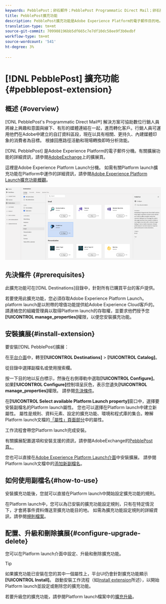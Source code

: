 ```yaml
---
keywords: PebblePost；卵石郵件；PebblePost Programmatic Direct Mail；卵石郵件程式化直接郵件
title: PebblePost擴充功能
description: PebblePost擴充功能是Adobe Experience Platform的電子郵件目的地。 如需擴充功能的詳細資訊，請參閱Adobe交換的擴充功能頁面。
translation-type: tm+mt
source-git-commit: 709908196bb5df665c7e7df10dc58ee9f3b0edbf
workflow-type: tm+mt
source-wordcount: '541'
ht-degree: 3%

---
```



# [!DNL PebblePost] 擴充功能 {#pebblepost-extension}

## 概述 {#overview}

[!DNL PebblePost's Programmatic Direct Mail®] 解決方案可協助數位行銷人員將線上興趣和意圖與線下、有形的媒體連結在一起，進而轉化客戶。行銷人員可運用他們在Adobe中建立的自訂資料區段，現在以具有相關、更持久、內建媒體印象的消費者為目標。 根據回應路徑活動和現場轉換即時分析效能。

[!DNL PebblePost] 是Adobe Experience Platform的電子郵件分機。有關擴展功能的詳細資訊，請參閱[AdobeExchange](https://exchange.adobe.com/experiencecloud.details.100315.programmatic-direct-mail.html)上的擴展頁。

這裡是Adobe Experience Platform Launch分機。 如需有關Platform launch擴充功能在Platform中運作的詳細資訊，請參閱[Adobe Experience Platform Launch擴充功能概觀](../launch-extensions/overview.md)。

![PebblePost Extension](../../assets/catalog/email/pebblepost/catalog.png)

## 先決條件 {#prerequisites}

此擴充功能可在[!DNL Destinations]目錄中，針對所有已購買平台的客戶提供。

若要使用此擴充功能，您必須存取Adobe Experience Platform Launch。 platform launch是以附帶的增值功能提供給Adobe Experience Cloud客戶的。 請連絡您的組織管理員以取得Platform launch的存取權，並要求他們授予您&#x200B;**[!UICONTROL manage_properties]**&#x200B;權限，以便您安裝擴充功能。

## 安裝擴展{#install-extension}

要安裝[!DNL PebblePost]擴展：

在[平台介面](http://platform.adobe.com/)中，轉至&#x200B;**[!UICONTROL Destinations]** > **[!UICONTROL Catalog]**。

從目錄中選擇副檔名或使用搜索欄。

按一下目的地以反白標示，然後在右側導軌中選取&#x200B;**[!UICONTROL Configure]**。 如果&#x200B;**[!UICONTROL Configure]**&#x200B;控制項呈灰色，表示您遺失&#x200B;**[!UICONTROL manage_properties]**&#x200B;權限。 請參閱[先決條件](#prerequisites)。

在&#x200B;**[!UICONTROL Select available Platform Launch property]**&#x200B;窗口中，選擇要安裝副檔名的Platform launch屬性。 您也可以選擇在Platform launch中建立新屬性。 屬性是規則、資料元素、設定的擴充功能、環境和程式庫的集合。瞭解Platform launch文檔的[「屬性」頁面部分](https://experienceleague.adobe.com/docs/launch/using/reference/admin/companies-and-properties.html#properties-page)中的屬性。

工作流程會帶您Platform launch完成安裝。

有關擴展配置選項和安裝支援的資訊，請參閱AdobeExchange的[PebblePost頁。](https://exchange.adobe.com/experiencecloud.details.100315.programmatic-direct-mail.html)

您也可以直接在[Adobe Experience Platform Launch介面](https://launch.adobe.com/tw/)中安裝擴展。 請參閱Platform launch文檔中的[添加新副檔名](https://experienceleague.adobe.com/docs/launch/using/reference/manage-resources/extensions/overview.html?lang=en#add-a-new-extension)。

## 如何使用副檔名{#how-to-use}

安裝擴充功能後，您就可以直接在Platform launch中開始設定擴充功能的規則。

在Platform launch中，您可以為已安裝的擴充功能設定規則，只有在特定情況下，才會將事件資料傳送至擴充功能目的地。 如需為擴充功能設定規則的詳細資訊，請參閱[規則檔案](https://experienceleague.adobe.com/docs/launch/using/reference/manage-resources/rules.html)。

## 配置、升級和刪除擴展{#configure-upgrade-delete}

您可以在Platform launch介面中設定、升級和刪除擴充功能。

>[!TIP]
>
>如果擴充功能已安裝在您的其中一個屬性上，平台UI仍會針對擴充功能顯示&#x200B;**[!UICONTROL Install]**。 啟動安裝工作流程（如[Install extension](#install-extension)所述），以開始Platform launch並設定或刪除您的擴充功能。

若要升級您的擴充功能，請參閱Platform launch檔案中的[擴充升級](https://experienceleague.adobe.com/docs/launch/using/reference/manage-resources/extensions/extension-upgrade.html)。